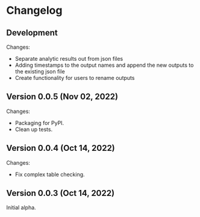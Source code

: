 # Changelog

## Development

Changes:
*    Separate analytic results out from json files
*    Adding timestamps to the output names and append the new outputs to the existing json file
*    Create functionality for users to rename outputs

## Version 0.0.5 (Nov 02, 2022)

Changes:
*    Packaging for PyPI.
*    Clean up tests.

## Version 0.0.4 (Oct 14, 2022)

Changes:
*    Fix complex table checking.

## Version 0.0.3 (Oct 14, 2022)

Initial alpha.
